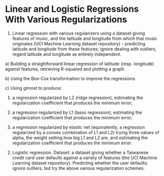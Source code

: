 # Linear and Logistic Regressions With Various Regularizations

1. Linear regression with various regularizers using a dataset giving features of music, and the latitude and longitude from which that music originates (UCI Machine Learning dataset repository) - predicting latitude and longitude from these features; ignore dealing with outliers, regard latitude and longitude as entirely independent.

a) Building a straightforward linear regression of latitude (resp. longitude) against features, retrieving R-squared and plotting a graph

b) Using the Box-Cox transformation to improve the regressions

c) Using glmnet to produce:

1) a regression regularized by L2 (ridge regression), estimating the regularization coefficient that produces the minimum error;

2) a regression regularized by L1 (lasso regression), estimating the regularization coefficient that produces the minimum error;

3) a regression regularized by elastic net (equivalently, a regression regularized by a convex combination of L1 and L2) trying three values of alpha, the weight setting how big L1 and L2 are, and estimating the regularization coefficient that produces the minimum error.


2. Logistic regression. Dataset: a dataset giving whether a Taiwanese credit card user defaults against a variety of features (the UCI Machine Learning dataset repository). Predicting whether the user defaults; ignore outliers, but try the above various regularization schemes.
